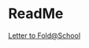 # ReadMe

[Letter to Fold@School](https://docs.google.com/document/d/1nSO3dbJUmfsSmpnaq7Hx1GZNsTRxLFARJ9L5b_Wwu3E/edit?usp=sharing)
